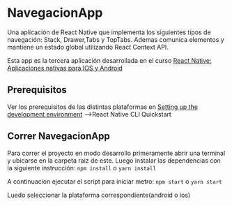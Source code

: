 # NavegacionApp
Una aplicación de React Native que implementa los siguientes tipos de navegación: Stack, Drawer,Tabs y TopTabs.
Ademas comunica elementos y mantiene un estado global utilizando React Context API.

Esta app es la tercera aplicación desarrollada en el curso [React Native: Aplicaciones nativas para IOS y Android](https://www.udemy.com/course/react-native-fh/)

## Prerequisitos
Ver los prerequisitos de las distintas plataformas en [Setting up the development environment](https://reactnative.dev/docs/environment-setup) -->React Native CLI Quickstart

## Correr NavegacionApp
Para correr el proyecto en modo desarrollo primeramente abrir una terminal y ubicarse en la carpeta raiz de este.
Luego instalar las dependencias con la siguiente instrucción:
    ```npm install```  o  ```yarn install```

A continuacion ejecutar el script para iniciar metro: ```npm start``` o  ```yarn start```

Luedo seleccionar la plataforma correspondiente(android o ios)
